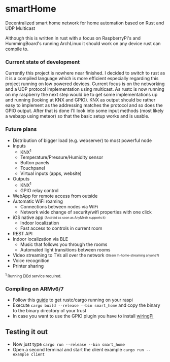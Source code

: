 # smartHome
Decentralized smart home network for home automation based on Rust and UDP Multicast

Although this is written in rust with a focus on RaspberryPi's and HummingBoard's running ArchLinux
it should work on any device rust can compile to.

### Current state of development
Currently this project is nowhere near finished. I decided to switch to rust as it is a compiled language which is
more efficient especially regarding this project running on low powered devices. Current focus is on the
networking and a UDP protocol implementation using multicast. As rustc is now running on my raspberry the next step would
be to get some implementations up and running (looking at KNX and GPIO). KNX as output should be rather easy to implement
as the addressing matches the protocol and so does the GPIO output. After that is done I'll look into some input
methods (most likely a webapp using meteor) so that the basic setup works and is usable.

### Future plans
* Distribution of bigger load (e.g. webserver) to most powerful node
* Inputs
    * KNX<sup>1</sup>
    * Temperature/Pressure/Humidity sensor
    * Button panels
    * Touchpanel
    * Virtual inputs (apps, website)
* Outputs
    * KNX<sup>1</sup>
    * GPIO relay control
* WebApp for remote access from outside
* Automatic WiFi roaming
    * Connections between nodes via WiFi
    * Network wide change of security/wifi properties with one click
* iOS native app <sub><sup>(Android as soon as AnyMesh supports it)</sup></sub>
    * Indoor localization
    * Fast access to controls in current room
* REST API
* Indoor localization via BLE
    * Music that follows you through the rooms
    * Automated light transitions between rooms
* Video streaming to TVs all over the network <sub><sup>(Steam In-home-streaming anyone?)</sup></sub>
* Voice recognition
* Printer sharing

<sub><sup>1</sup> Running EIBd service required.</sub>

### Compiling on ARMv6/7
* Follow this [guide](https://github.com/warricksothr/RustBuild) to get rustc/cargo running on your raspi
* Execute `cargo build --release --bin smart_home` and copy the binary to the binary directory of your trust
* In case you want to use the GPIO plugin you have to install [wiringPi](http://wiringpi.com/download-and-install/)

## Testing it out
* Now just type `cargo run --release --bin smart_home`
* Open a second terminal and start the client example `cargo run --example client`
